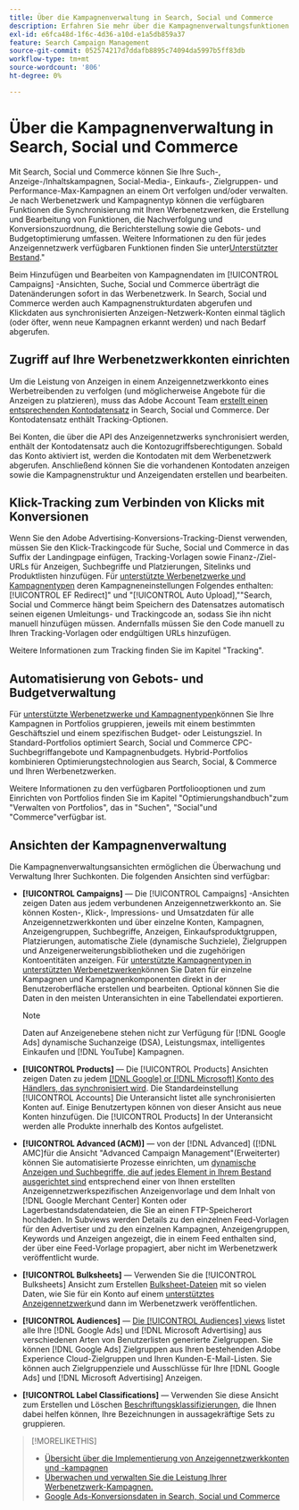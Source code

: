 ```yaml
---
title: Über die Kampagnenverwaltung in Search, Social und Commerce
description: Erfahren Sie mehr über die Kampagnenverwaltungsfunktionen in Search, Social und Commerce.
exl-id: e6fca48d-1f6c-4d36-a10d-e1a5db859a37
feature: Search Campaign Management
source-git-commit: 052574217d7ddafb8895c74094da5997b5ff83db
workflow-type: tm+mt
source-wordcount: '806'
ht-degree: 0%

---
```


# Über die Kampagnenverwaltung in Search, Social und Commerce

Mit Search, Social und Commerce können Sie Ihre Such-, Anzeige-/Inhaltskampagnen, Social-Media-, Einkaufs-, Zielgruppen- und Performance-Max-Kampagnen an einem Ort verfolgen und/oder verwalten. Je nach Werbenetzwerk und Kampagnentyp können die verfügbaren Funktionen die Synchronisierung mit Ihren Werbenetzwerken, die Erstellung und Bearbeitung von Funktionen, die Nachverfolgung und Konversionszuordnung, die Berichterstellung sowie die Gebots- und Budgetoptimierung umfassen. Weitere Informationen zu den für jedes Anzeigennetzwerk verfügbaren Funktionen finden Sie unter[Unterstützter Bestand](/help/search-social-commerce/introduction/supported-inventory.md).&quot;

Beim Hinzufügen und Bearbeiten von Kampagnendaten im [!UICONTROL Campaigns] -Ansichten, Suche, Social und Commerce überträgt die Datenänderungen sofort in das Werbenetzwerk. In Search, Social und Commerce werden auch Kampagnenstrukturdaten abgerufen und Klickdaten aus synchronisierten Anzeigen-Netzwerk-Konten einmal täglich (oder öfter, wenn neue Kampagnen erkannt werden) und nach Bedarf abgerufen.

## Zugriff auf Ihre Werbenetzwerkkonten einrichten

Um die Leistung von Anzeigen in einem Anzeigennetzwerkkonto eines Werbetreibenden zu verfolgen (und möglicherweise Angebote für die Anzeigen zu platzieren), muss das Adobe Account Team [erstellt einen entsprechenden Kontodatensatz](/help/search-social-commerce/campaign-management/accounts/ad-network-account-manage.md) in Search, Social und Commerce. Der Kontodatensatz enthält Tracking-Optionen.

Bei Konten, die über die API des Anzeigennetzwerks synchronisiert werden, enthält der Kontodatensatz auch die Kontozugriffsberechtigungen. Sobald das Konto aktiviert ist, werden die Kontodaten mit dem Werbenetzwerk abgerufen. Anschließend können Sie die vorhandenen Kontodaten anzeigen sowie die Kampagnenstruktur und Anzeigendaten erstellen und bearbeiten.

## Klick-Tracking zum Verbinden von Klicks mit Konversionen

Wenn Sie den Adobe Advertising-Konversions-Tracking-Dienst verwenden, müssen Sie den Klick-Trackingcode für Suche, Social und Commerce in das Suffix der Landingpage einfügen, Tracking-Vorlagen sowie Finanz-/Ziel-URLs für Anzeigen, Suchbegriffe und Platzierungen, Sitelinks und Produktlisten hinzufügen. Für [unterstützte Werbenetzwerke und Kampagnentypen](/help/search-social-commerce/introduction/supported-inventory.md) deren Kampagneneinstellungen Folgendes enthalten:[!UICONTROL EF Redirect]&quot; und &quot;[!UICONTROL Auto Upload],&quot;&quot;Search, Social und Commerce hängt beim Speichern des Datensatzes automatisch seinen eigenen Umleitungs- und Trackingcode an, sodass Sie ihn nicht manuell hinzufügen müssen. Andernfalls müssen Sie den Code manuell zu Ihren Tracking-Vorlagen oder endgültigen URLs hinzufügen.

Weitere Informationen zum Tracking finden Sie im Kapitel &quot;Tracking&quot;.

## Automatisierung von Gebots- und Budgetverwaltung

Für [unterstützte Werbenetzwerke und Kampagnentypen](/help/search-social-commerce/introduction/supported-inventory.md)können Sie Ihre Kampagnen in Portfolios gruppieren, jeweils mit einem bestimmten Geschäftsziel und einem spezifischen Budget- oder Leistungsziel. In Standard-Portfolios optimiert Search, Social und Commerce CPC-Suchbegriffangebote und Kampagnenbudgets. Hybrid-Portfolios kombinieren Optimierungstechnologien aus Search, Social, &amp; Commerce und Ihren Werbenetzwerken.

Weitere Informationen zu den verfügbaren Portfoliooptionen und zum Einrichten von Portfolios finden Sie im Kapitel &quot;Optimierungshandbuch&quot;zum &quot;Verwalten von Portfolios&quot;, das in &quot;Suchen&quot;, &quot;Social&quot;und &quot;Commerce&quot;verfügbar ist.<!-- verify convention for referencing Optimization Guide here -->

## Ansichten der Kampagnenverwaltung

Die Kampagnenverwaltungsansichten ermöglichen die Überwachung und Verwaltung Ihrer Suchkonten. Die folgenden Ansichten sind verfügbar:

* **[!UICONTROL Campaigns]** — Die [!UICONTROL Campaigns] -Ansichten zeigen Daten aus jedem verbundenen Anzeigennetzwerkkonto an. Sie können Kosten-, Klick-, Impressions- und Umsatzdaten für alle Anzeigennetzwerkkonten und über einzelne Konten, Kampagnen, Anzeigengruppen, Suchbegriffe, Anzeigen, Einkaufsproduktgruppen, Platzierungen, automatische Ziele (dynamische Suchziele), Zielgruppen und Anzeigenerweiterungsbibliotheken und die zugehörigen Kontoentitäten anzeigen. Für [unterstützte Kampagnentypen in unterstützten Werbenetzwerken](/help/search-social-commerce/introduction/supported-inventory.md)können Sie Daten für einzelne Kampagnen und Kampagnenkomponenten direkt in der Benutzeroberfläche erstellen und bearbeiten. Optional können Sie die Daten in den meisten Unteransichten in eine Tabellendatei exportieren.

  >[!NOTE]
  >
  >Daten auf Anzeigenebene stehen nicht zur Verfügung für [!DNL Google Ads] dynamische Suchanzeige (DSA), Leistungsmax, intelligentes Einkaufen und [!DNL YouTube] Kampagnen.

* **[!UICONTROL Products]** — Die [!UICONTROL Products] Ansichten zeigen Daten zu jedem [[!DNL Google] or [!DNL Microsoft] Konto des Händlers, das synchronisiert wird](/help/search-social-commerce/campaign-management/accounts/merchant-account-manage.md). Die Standardeinstellung [!UICONTROL Accounts] Die Unteransicht listet alle synchronisierten Konten auf. Einige Benutzertypen können von dieser Ansicht aus neue Konten hinzufügen. Die [!UICONTROL Products] In der Unteransicht werden alle Produkte innerhalb des Kontos aufgelistet.

* **[!UICONTROL Advanced (ACM)]** — von der [!DNL Advanced] ([!DNL AMC]für die Ansicht &quot;Advanced Campaign Management&quot;(Erweiterter) können Sie automatisierte Prozesse einrichten, um [dynamische Anzeigen und Suchbegriffe, die auf jedes Element in Ihrem Bestand ausgerichtet sind](/help/search-social-commerce/campaign-management/inventory-feeds/inventory-feeds-about.md) entsprechend einer von Ihnen erstellten Anzeigennetzwerkspezifischen Anzeigenvorlage und dem Inhalt von [!DNL Google Merchant Center] Konten oder Lagerbestandsdatendateien, die Sie an einen FTP-Speicherort hochladen. In Subviews werden Details zu den einzelnen Feed-Vorlagen für den Advertiser und zu den einzelnen Kampagnen, Anzeigengruppen, Keywords und Anzeigen angezeigt, die in einem Feed enthalten sind, der über eine Feed-Vorlage propagiert, aber nicht im Werbenetzwerk veröffentlicht wurde.

* **[!UICONTROL Bulksheets]** — Verwenden Sie die [!UICONTROL Bulksheets] Ansicht zum Erstellen [Bulksheet-Dateien](/help/search-social-commerce/campaign-management/bulksheets/bulksheet-about.md) mit so vielen Daten, wie Sie für ein Konto auf einem [unterstütztes Anzeigennetzwerk](/help/search-social-commerce/introduction/supported-inventory.md)und dann im Werbenetzwerk veröffentlichen.

* **[!UICONTROL Audiences]** — [Die [!UICONTROL Audiences] views](/help/search-social-commerce/campaign-management/campaigns/audience-about.md) listet alle Ihre [!DNL Google Ads] und [!DNL Microsoft Advertising] aus verschiedenen Arten von Benutzerlisten generierte Zielgruppen. Sie können [!DNL Google Ads] Zielgruppen aus Ihren bestehenden Adobe Experience Cloud-Zielgruppen und Ihren Kunden-E-Mail-Listen. Sie können auch Zielgruppenziele und Ausschlüsse für Ihre [!DNL Google Ads] und [!DNL Microsoft Advertising] Anzeigen.

* **[!UICONTROL Label Classifications]** — Verwenden Sie diese Ansicht zum Erstellen und Löschen [Beschriftungsklassifizierungen](/help/search-social-commerce/campaign-management/label-classifications/classification-about.md), die Ihnen dabei helfen können, Ihre Bezeichnungen in aussagekräftige Sets zu gruppieren.

>[!MORELIKETHIS]
>
>* [Übersicht über die Implementierung von Anzeigennetzwerkkonten und -kampagnen](campaign-implemention-overview.md)
>* [Überwachen und verwalten Sie die Leistung Ihrer Werbenetzwerk-Kampagnen.](monitor-performance-campaigns.md)
>* [Google Ads-Konversionsdaten in Search, Social und Commerce](google-conversion-data.md)
